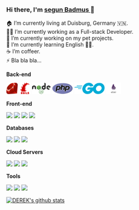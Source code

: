 ### Hi there, I'm [segun Badmus ](https://github.com/badmus306) 👋

🏠 I’m currently living at Duisburg, Germany 🇻🇳. <br/>
👨‍💻 I’m currently working as a Full-stack Developer.<br/>
🔭 I’m currently working on my pet projects.<br/>
🌱 I’m currently learning English 🤦‍♂.<br/>
☕️ I’m coffeer. <br/>
⚡ Bla bla bla...

**Back-end**

<code><img height="30" src="https://raw.githubusercontent.com/badmus306/badmus306/master/images/ruby.png"></code>
<code><img height="30" src="https://raw.githubusercontent.com/badmus306/badmus306/master/images/rails.png"></code>
<code><img height="30" src="https://raw.githubusercontent.com/badmus306/badmus306/master/images/nodejs.png"></code>
<code><img height="30" src="https://raw.githubusercontent.com/badmus306/badmus306/master/images/php.svg"></code>
<code><img height="30" src="https://raw.githubusercontent.com/badmus306/badmus306/master/images/go.png"></code>
<code><img height="30" src="https://raw.githubusercontent.com/badmus306/badmus306/master/images/elixir.png"></code>

**Front-end**

<code><img height="30" src="https://raw.githubusercontent.com/dereknguyen269/dereknguyen269/master/images/html.png"></code>
<code><img height="30" src="https://raw.githubusercontent.com/dereknguyen269/dereknguyen269/master/images/css3.png"></code>
<code><img height="30" src="https://raw.githubusercontent.com/dereknguyen269/dereknguyen269/master/images/js.png"></code>
<code><img height="30" src="https://raw.githubusercontent.com/dereknguyen269/dereknguyen269/master/images/reactjs.png"></code>

**Databases**

<code><img height="30" src="https://raw.githubusercontent.com/dereknguyen269/dereknguyen269/master/images/postgresql.png"></code>
<code><img height="30" src="https://raw.githubusercontent.com/dereknguyen269/dereknguyen269/master/images/mysql.svg"></code>
<code><img height="30" src="https://raw.githubusercontent.com/dereknguyen269/dereknguyen269/master/images/redis.png"></code>

**Cloud Servers**

<code><img height="30" src="https://raw.githubusercontent.com/dereknguyen269/dereknguyen269/master/images/aws.png"></code>
<code><img height="30" src="https://raw.githubusercontent.com/dereknguyen269/dereknguyen269/master/images/gcloud.png"></code>
<code><img height="30" src="https://raw.githubusercontent.com/dereknguyen269/dereknguyen269/master/images/DigitalOcean.png"></code>

**Tools**

<code><img height="30" src="https://raw.githubusercontent.com/dereknguyen269/dereknguyen269/master/images/docker.png"></code>
<code><img height="30" src="https://raw.githubusercontent.com/dereknguyen269/dereknguyen269/master/images/atom.png"></code>
<code><img height="30" src="https://raw.githubusercontent.com/dereknguyen269/dereknguyen269/master/images/vim.png"></code>

[![DEREK's github stats](https://github-readme-stats.vercel.app/api?username=dereknguyen269&show_icons=true&title_color=fff&icon_color=79ff97&text_color=9f9f9f&bg_color=151515)](https://github.com/dereknguyen269)
